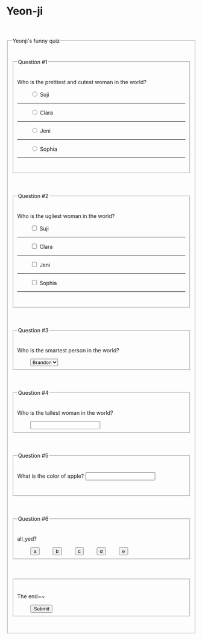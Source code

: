 # Yeon-ji
<body>   <form name="funnyquiz">      <fieldset>      <legend>Yeonji's funny quiz</legend>      <div>         <fieldset>         <legend>Question #1</legend>         <p>Who is the prettiest and cutest woman in the world?</p>         <input type="radio" name="q1" value="Suji"/> Suji         <hr/>         <input type="radio" name="q1" value="Clara"/> Clara         <hr/>         <input type="radio" name="q1" value="Jeni"/> Jeni         <hr/>         <input type="radio" name="q1" value="Suji"/> Sophia         <hr/>         </fieldset>      </div>      <div>         <fieldset>         <legend>Question #2</legend>         <p>Who is the ugliest woman in the world?</p>         <input type="checkbox" name="q2a" /> Suji         <hr/>         <input type="checkbox" name="q2b" /> Clara         <hr/>         <input type="checkbox" name="q2c" /> Jeni         <hr/>         <input type="checkbox" name="q2d" /> Sophia         <hr/>         </fieldset>      </div>      <div>         <fieldset>         <legend>Question #3</legend>         <p>Who is the smartest person in the world?</p>         <select name="q3">           <option value="Brandon"> Brandon </option>            <option value="Clara"> Clara </option>            <option value="Jeni"> Jeni </option>            <option value="Sophia"> Sophia </option>           <option value="Cindy"> Cindy </option>            <option value="Aida"> Aida </option>             <option value="Selene"> Selene </option>            <option value="Cerise"> Cerise </option>            <option value="Faye"> Faye </option>          </select>         </fieldset>      </div>      <div>         <fieldset>         <legend>Question #4</legend>         <p>Who is the tallest woman in the world?</p>         <input type="q4" type="text" placeholder"Answer here" />          </fieldset>      </div>      <div>         <fieldset>         <legend>Question #5</legend>         <p>What is the color of apple? <input type="q5" type="color"/></p>         </fieldset>      </div>      <div>         <fieldset>         <legend>Question #6</legend>         <p>all_yed?</p>         <input type="button" value="a" onclick="answerA()"/>         <input type="button" value="b" onclick="answerB()"/>         <input type="button" value="c" onclick="answerC()"/>         <input type="button" value="d" onclick="answerD()"/>         <input type="button" value="e" onclick="answerE()"/>         </fieldset>      </div>      <div>         <fieldset>         <p>The end~~</p>         <input type="submit" onclick="answerChecker()"/>         </fieldset>      </div>    </form>       <script>  function answerChecker() {   if(document.funnyquiz.q1.value==="Jeni") {       alert ("Question 1 is correct!!");    } else {    alert("Question 1 WRONG!");      }   if(document.funnyquiz.q2d.checked===true && document.funnyquiz.q2a.checked===false && document.funnyquiz.q2b.checked===false && document.funnyquiz.q2c.checked===false) {   alert("Correct!! Nice work on question 2!");   } else {   alert("Nope. Try question 2 again!");   }       if(document.funnyquiz.q3.value==="Brandon") {   alert("You really know about Brandon. He might feel happy! Yes to question 3.");  } else {   alert("No. Try question 3 again!");  }      if(document.funnyquiz.q4.value==="Sophia") {   alert("Question 4 is correct!");  } else {   alert("Question 4 is wrong!");  }  if(document.funnyquiz.q5.value==="#F00") {   alert("Red apple is delicious! Correct on question 5!");  } else {   alert("No, it's not Green apple. Question 5 wrong.");  }
 }  //answerChecker ends above   function answerA(){    alert("No!"); }   function answerB(){    alert("Not at all!"); }   function answerC(){    alert("Nope!"); }   function answerD(){    alert("Not at all!"); }   function answerE(){    alert("YES! You got it!"); }  </script></body></html>
